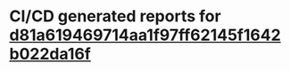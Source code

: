 # CI/CD generated reports for [d81a619469714aa1f97ff62145f1642b022da16f](https://github.com/hydephp/develop/commit/d81a619469714aa1f97ff62145f1642b022da16f)

